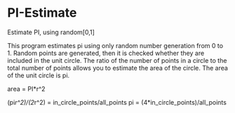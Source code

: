 # PI-Estimate
Estimate PI, using random[0,1]

This program estimates pi using only random number generation from 0 to 1.
Random points are generated, then it is checked whether they are included in the unit circle.
The ratio of the number of points in a circle to the total number of points allows you
to estimate the area of the circle.
The area of the unit circle is pi.

area = PI*r^2

(pi*r^2)/(2*r^2) = in_circle_points/all_points
pi = (4*in_circle_points)/all_points

